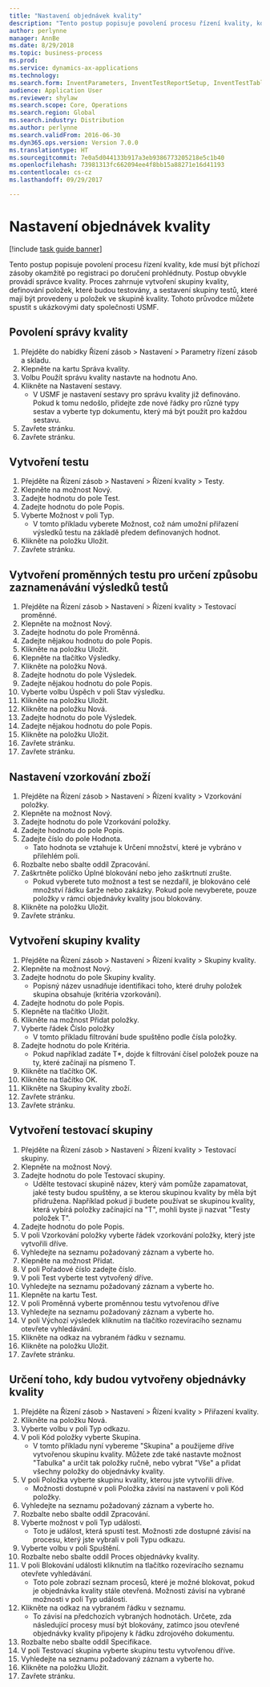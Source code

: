 ```yaml
--- 
title: "Nastavení objednávek kvality"
description: "Tento postup popisuje povolení procesu řízení kvality, kde musí být příchozí zásoby okamžitě po registraci po doručení prohlédnuty."
author: perlynne
manager: AnnBe
ms.date: 8/29/2018
ms.topic: business-process
ms.prod: 
ms.service: dynamics-ax-applications
ms.technology: 
ms.search.form: InventParameters, InventTestReportSetup, InventTestTable, DefaultDashboard, InventTestVariable, InventTestVariableOutcome, InventItemSampling, InventTestQualityGroup, InventTestItemQualityGroupAdd, SysQueryForm, InventTestItemQualityGroup, InventTestGroup, InventTestAssociationTable
audience: Application User
ms.reviewer: shylaw
ms.search.scope: Core, Operations
ms.search.region: Global
ms.search.industry: Distribution
ms.author: perlynne
ms.search.validFrom: 2016-06-30
ms.dyn365.ops.version: Version 7.0.0
ms.translationtype: HT
ms.sourcegitcommit: 7e0a5d044133b917a3eb9386773205218e5c1b40
ms.openlocfilehash: 73981313fc662094ee4f8bb15a88271e16d41193
ms.contentlocale: cs-cz
ms.lasthandoff: 09/29/2017

---
```

# <a name="set-up-quality-orders"></a>Nastavení objednávek kvality

[!include [task guide banner](../../includes/task-guide-banner.md)]

Tento postup popisuje povolení procesu řízení kvality, kde musí být příchozí zásoby okamžitě po registraci po doručení prohlédnuty. Postup obvykle provádí správce kvality. Proces zahrnuje vytvoření skupiny kvality, definování položek, které budou testovány, a sestavení skupiny testů, které mají být provedeny u položek ve skupině kvality. Tohoto průvodce můžete spustit s ukázkovými daty společnosti USMF.


## <a name="enable-quality-management"></a>Povolení správy kvality
1. Přejděte do nabídky Řízení zásob > Nastavení > Parametry řízení zásob a skladu.
2. Klepněte na kartu Správa kvality.
3. Volbu Použít správu kvality nastavte na hodnotu Ano.
4. Klikněte na Nastavení sestavy.
    * V USMF je nastavení sestavy pro správu kvality již definováno. Pokud k tomu nedošlo, přidejte zde nové řádky pro různé typy sestav a vyberte typ dokumentu, který má být použit pro každou sestavu.  
5. Zavřete stránku.
6. Zavřete stránku.

## <a name="create-a-test"></a>Vytvoření testu
1. Přejděte na Řízení zásob > Nastavení > Řízení kvality > Testy.
2. Klepněte na možnost Nový.
3. Zadejte hodnotu do pole Test.
4. Zadejte hodnotu do pole Popis.
5. Vyberte Možnost v poli Typ.
    * V tomto příkladu vyberete Možnost, což nám umožní přiřazení výsledků testu na základě předem definovaných hodnot.  
6. Klikněte na položku Uložit.
7. Zavřete stránku.

## <a name="create-test-variables-to-define-the-way-test-results-are-recorded"></a>Vytvoření proměnných testu pro určení způsobu zaznamenávání výsledků testů
1. Přejděte na Řízení zásob > Nastavení > Řízení kvality > Testovací proměnné.
2. Klepněte na možnost Nový.
3. Zadejte hodnotu do pole Proměnná.
4. Zadejte nějakou hodnotu do pole Popis.
5. Klikněte na položku Uložit.
6. Klepněte na tlačítko Výsledky.
7. Klikněte na položku Nová.
8. Zadejte hodnotu do pole Výsledek.
9. Zadejte nějakou hodnotu do pole Popis.
10. Vyberte volbu Úspěch v poli Stav výsledku.
11. Klikněte na položku Uložit.
12. Klikněte na položku Nová.
13. Zadejte hodnotu do pole Výsledek.
14. Zadejte nějakou hodnotu do pole Popis.
15. Klikněte na položku Uložit.
16. Zavřete stránku.
17. Zavřete stránku.

## <a name="set-up-item-sampling"></a>Nastavení vzorkování zboží
1. Přejděte na Řízení zásob > Nastavení > Řízení kvality > Vzorkování položky.
2. Klepněte na možnost Nový.
3. Zadejte hodnotu do pole Vzorkování položky.
4. Zadejte hodnotu do pole Popis.
5. Zadejte číslo do pole Hodnota.
    * Tato hodnota se vztahuje k Určení množství, které je vybráno v přilehlém poli.  
6. Rozbalte nebo sbalte oddíl Zpracování.
7. Zaškrtněte políčko Úplné blokování nebo jeho zaškrtnutí zrušte.
    * Pokud vyberete tuto možnost a test se nezdařil, je blokováno celé množství řádku šarže nebo zakázky. Pokud pole nevyberete, pouze položky v rámci objednávky kvality jsou blokovány.  
8. Klikněte na položku Uložit.
9. Zavřete stránku.

## <a name="create-a-quality-group"></a>Vytvoření skupiny kvality
1. Přejděte na Řízení zásob > Nastavení > Řízení kvality > Skupiny kvality.
2. Klepněte na možnost Nový.
3. Zadejte hodnotu do pole Skupiny kvality.
    * Popisný název usnadňuje identifikaci toho, které druhy položek skupina obsahuje (kritéria vzorkování).  
4. Zadejte hodnotu do pole Popis.
5. Klepněte na tlačítko Uložit.
6. Klikněte na možnost Přidat položky.
7. Vyberte řádek Číslo položky
    * V tomto příkladu filtrování bude spuštěno podle čísla položky.  
8. Zadejte hodnotu do pole Kritéria.
    * Pokud například zadáte T*, dojde k filtrování čísel položek pouze na ty, které začínají na písmeno T.  
9. Klikněte na tlačítko OK.
10. Klikněte na tlačítko OK.
11. Klikněte na Skupiny kvality zboží.
12. Zavřete stránku.
13. Zavřete stránku.

## <a name="create-a-test-group"></a>Vytvoření testovací skupiny
1. Přejděte na Řízení zásob > Nastavení > Řízení kvality > Testovací skupiny.
2. Klepněte na možnost Nový.
3. Zadejte hodnotu do pole Testovací skupiny.
    * Udělte testovací skupině název, který vám pomůže zapamatovat, jaké testy budou spuštěny, a se kterou skupinou kvality by měla být přidružena. Například pokud ji budete používat se skupinou kvality, která vybírá položky začínající na "T", mohli byste ji nazvat "Testy položek T".  
4. Zadejte hodnotu do pole Popis.
5. V poli Vzorkování položky vyberte řádek vzorkování položky, který jste vytvořili dříve.
6. Vyhledejte na seznamu požadovaný záznam a vyberte ho.
7. Klepněte na možnost Přidat.
8. V poli Pořadové číslo zadejte číslo.
9. V poli Test vyberte test vytvořený dříve.
10. Vyhledejte na seznamu požadovaný záznam a vyberte ho.
11. Klepněte na kartu Test.
12. V poli Proměnná vyberte proměnnou testu vytvořenou dříve
13. Vyhledejte na seznamu požadovaný záznam a vyberte ho.
14. V poli Výchozí výsledek kliknutím na tlačítko rozevíracího seznamu otevřete vyhledávání.
15. Klikněte na odkaz na vybraném řádku v seznamu.
16. Klikněte na položku Uložit.
17. Zavřete stránku.

## <a name="define-when-quality-orders-will-be-created"></a>Určení toho, kdy budou vytvořeny objednávky kvality
1. Přejděte na Řízení zásob > Nastavení > Řízení kvality > Přiřazení kvality.
2. Klikněte na položku Nová.
3. Vyberte volbu v poli Typ odkazu.
4. V poli Kód položky vyberte Skupina.
    * V tomto příkladu nyní vybereme "Skupina" a použijeme dříve vytvořenou skupinu kvality. Můžete zde také nastavte možnost "Tabulka" a určit tak položky ručně, nebo vybrat "Vše" a přidat všechny položky do objednávky kvality.  
5. V poli Položka vyberte skupinu kvality, kterou jste vytvořili dříve.
    * Možnosti dostupné v poli Položka závisí na nastavení v poli Kód položky.  
6. Vyhledejte na seznamu požadovaný záznam a vyberte ho.
7. Rozbalte nebo sbalte oddíl Zpracování.
8. Vyberte možnost v poli Typ události.
    * Toto je událost, která spustí test. Možnosti zde dostupné závisí na procesu, který jste vybrali v poli Typu odkazu.  
9. Vyberte volbu v poli Spuštění.
10. Rozbalte nebo sbalte oddíl Proces objednávky kvality.
11. V poli Blokování události kliknutím na tlačítko rozevíracího seznamu otevřete vyhledávání.
    * Toto pole zobrazí seznam procesů, které je možné blokovat, pokud je objednávka kvality stále otevřená. Možnosti závisí na vybrané možnosti v poli Typ události.  
12. Klikněte na odkaz na vybraném řádku v seznamu.
    * To závisí na předchozích vybraných hodnotách. Určete, zda následující procesy musí být blokovány, zatímco jsou otevřené objednávky kvality připojeny k řádku zdrojového dokumentu.  
13. Rozbalte nebo sbalte oddíl Specifikace.
14. V poli Testovací skupina vyberte skupinu testu vytvořenou dříve.
15. Vyhledejte na seznamu požadovaný záznam a vyberte ho.
16. Klikněte na položku Uložit.
17. Zavřete stránku.


